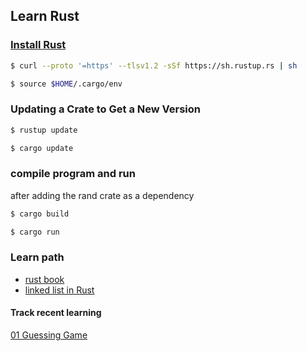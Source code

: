 ## Learn Rust

### [Install Rust](https://www.rust-lang.org/tools/install)

```bash
$ curl --proto '=https' --tlsv1.2 -sSf https://sh.rustup.rs | sh
```

```bash
$ source $HOME/.cargo/env
```

### Updating a Crate to Get a New Version

```bash
$ rustup update
```
```bash
$ cargo update
```
### compile program and run

after adding the rand crate as a dependency
```bash
$ cargo build
```

```bash
$ cargo run
```

### Learn path 
- [rust book](https://doc.rust-lang.org/book/ch00-00-introduction.html)
- [linked list in Rust](https://rust-unofficial.github.io/too-many-lists/index.html)

#### Track recent learning
[01 Guessing Game](https://github.com/ruofanwei/rust-project/tree/01_guessing_game)